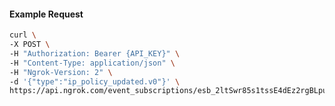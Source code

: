 <!-- Code generated for API Clients. DO NOT EDIT. -->

#### Example Request

```bash
curl \
-X POST \
-H "Authorization: Bearer {API_KEY}" \
-H "Content-Type: application/json" \
-H "Ngrok-Version: 2" \
-d '{"type":"ip_policy_updated.v0"}' \
https://api.ngrok.com/event_subscriptions/esb_2ltSwr85s1tssE4dEz2rgBLpugc/sources
```
